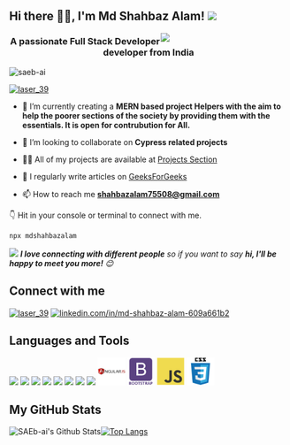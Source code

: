<h2>Hi there 👋🏻, I'm Md Shahbaz Alam! <img src="https://media.giphy.com/media/12oufCB0MyZ1Go/giphy.gif" width="50"></h2>
<img align='right' src="https://media.giphy.com/media/M9gbBd9nbDrOTu1Mqx/giphy.gif" width="230">
<h3 align="center">A passionate Full Stack Developer developer from India</h3>

<p align="left"> <img src="https://komarev.com/ghpvc/?username=saeb-ai&label=Profile%20views&color=0e75b6&style=flat" alt="saeb-ai" /> </p>

<p align="left"> <a href="https://twitter.com/laser_39" target="blank"><img src="https://img.shields.io/twitter/follow/laser_39?logo=twitter&style=for-the-badge" alt="laser_39" /></a> </p>

- 🔭 I’m currently creating a **MERN based project **Helpers** with the aim to help the poorer sections of the society by providing them with the essentials. It is open for contrubution for All.**

- 👯 I’m looking to collaborate on **Cypress related projects**

- 👨‍💻 All of my projects are available at [Projects Section](https://github.com/SAEb-ai)

- 📝 I regularly write articles on [GeeksForGeeks](https://auth.geeksforgeeks.org/user/shahbazalam75508/articles)
- 📫 How to reach me **shahbazalam75508@gmail.com**

👇 Hit in your console or terminal to connect with me.

```bash
npx mdshahbazalam
```
<img src="https://media.giphy.com/media/LnQjpWaON8nhr21vNW/giphy.gif" width="60"> <em><b>I love connecting with different people</b> so if you want to say <b>hi, I'll be happy to meet you more!</b> 😊</em>

## **Connect with me**
<p align="left">
<a href="https://twitter.com/laser_39" target="blank"><img align="center" src="https://raw.githubusercontent.com/rahuldkjain/github-profile-readme-generator/master/src/images/icons/Social/twitter.svg" alt="laser_39" height="30" width="40" /></a>
<a href="https://www.linkedin.com/in/md-shahbaz-alam-609a661b2/" target="blank"><img align="center" src="https://raw.githubusercontent.com/rahuldkjain/github-profile-readme-generator/master/src/images/icons/Social/linked-in-alt.svg" alt="linkedin.com/in/md-shahbaz-alam-609a661b2" height="30" width="40" /></a>
</p>

## **Languages and Tools**
<code><img height="50" src="https://www.vectorlogo.zone/logos/python/python-ar21.svg"></code>
<code><img height="50" src="https://www.vectorlogo.zone/logos/git-scm/git-scm-ar21.svg"></code>
<code><img height="50" src="https://www.vectorlogo.zone/logos/linux/linux-ar21.svg"></code>
<code><img height="50" src="https://www.vectorlogo.zone/logos/ubuntu/ubuntu-ar21.svg"></code>
<code><img height="50" src="https://www.vectorlogo.zone/logos/reactjs/reactjs-ar21.svg"></code>
<code><img height="50" src="https://www.vectorlogo.zone/logos/nodejs/nodejs-ar21.svg"></code>
<code><img height="50" src="https://www.vectorlogo.zone/logos/mongodb/mongodb-ar21.svg"></code>
<code><img height="50" src="https://www.vectorlogo.zone/logos/w3_html5/w3_html5-ar21.svg"></code>
<code><img height="50" src="https://raw.githubusercontent.com/devicons/devicon/master/icons/angularjs/angularjs-original-wordmark.svg"></code>
<code><img height="50" src="https://raw.githubusercontent.com/devicons/devicon/master/icons/bootstrap/bootstrap-plain-wordmark.svg"></code>
<code><img height="50" src="https://raw.githubusercontent.com/devicons/devicon/master/icons/javascript/javascript-original.svg"></code>
<code><img height="50" src="https://raw.githubusercontent.com/devicons/devicon/master/icons/css3/css3-original-wordmark.svg"></code>

## **My GitHub Stats**

<img align="left" alt="SAEb-ai's Github Stats" src="https://github-readme-stats.vercel.app/api?username=SAEb-ai&show_icons=true&hide_border=true&&count_private=true&show_icons=true&hide=stars,prs,issues,contribs" />

[![Top Langs](https://github-readme-stats.vercel.app/api/top-langs/?username=SAEb-ai&layout=compact)](https://github.com/SAEb-ai/github-readme-stats)
